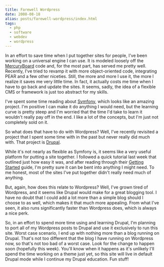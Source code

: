 ```yaml
---
title: Farewell Wordpress
date: 2008-08-18
alias: posts/farewell-wordpress/index.html
tags:
  - php
  - software
  - webdev
  - wordpress
---
```


In an effort to save time when I put together sites for people, I've been working on a universal engine I can use. It is modeled loosely off the [MercuryBoard](http://www.mercuryboard.com/) code and, for the most part, has served me pretty well. Recently, I've tried to revamp it with more object-oriented code, integrating PEAR and a few other niceties. Still, the more and more I use it, the more I realize it saves me very little time. In fact, it actually costs me time when I have to go back and update the sites. It seems, sadly, the idea of a flexible CMS or framework is just too abstract for my skills.

I've spent some time reading about [Symfony](http://www.symfony-project.org/), which looks like an amazing project. I'm positive I can make it do anything I would need, but the learning curve is pretty steep and I'm worried that the time I'd take to learn it wouldn't really pay off in the end. I like a lot of the concepts, but I'm just not completely sold on it.

So what does that have to do with Wordpress? Well, I've recently revisited a project that I spent some time with in the past but never really did much with. That project is [Drupal](http://www.drupal.org/).

While it's not nearly as flexible as Symfony is, it seems like a very useful platform for putting a site together. I followed a quick tutorial last week that outlined just how easy it was, and after reading through their [Getting Started](http://drupal.org/getting-started) guide, I'm pretty sure it can be bent into anything I might need. To me honest, most of the sites I've put together didn't really need much of anything.

But, again, how does this relate to Wordpress? Well, I've grown tired of Wordpress, and it seems like Drupal would make for a great blogging tool. I have no doubt that I could add a lot more than a simple blog should I choose to as well, which makes it that much more appealing. From what I've seen, it also runs significantly faster than Wordpress does, which is always a nice perk.

So, in an effort to spend more time using and learning Drupal, I'm planning to port all of my Wordpress posts to Drupal and use it exclusively to run this site. Worst case scenario, I end up with nothing more than a blog running on Drupal. That's not too different that the blog I have running on Wordpress now, so that's not too bad of a worst case. Look for the change to happen soon (hopefully this week). You'll know when it happens as it's unlikely I'll spend the time working on a theme just yet, so this site will live in default Drupal mode while I continue my Drupal education. Fun stuff!
